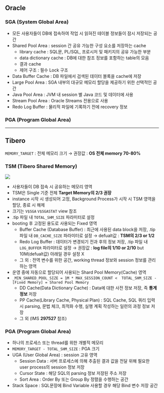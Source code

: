## Oracle
### SGA (System Global Area)
- 모든 사용자들이 DB에 접속하여 작업 시 읽혀진 테이블 정보들이 잠시 저장되는 공간
- Shared Pool Area : session 간 공유 가능한 구성 요소를 저장하는 cache
  - library cache : SQL문, PL/SQL, 프로시저 및 패키지의 공유 가능한 부분
  - data dictionary cache : DB에 대한 참조 정보를 포함하는 table의 모음
  - 결과 cache
  - 제어 구조 :  필수 Lock 구조
- Data Buffer Cache : DB 파일에서 검색된 데이터 블록을 cache에 저장
- Large Pool Area : SGA 내부의 대규모 메모리 할당을 제공하기 위한 선택적인 공간
- Java Pool Area : JVM 내 session 별 Java 코드 및 데이터에 사용
- Stream Pool Area : Oracle Streams 전용으로 사용
- Redo Log Buffer : 물리적 파일에 기록하기 전에 recovery 정보
### PGA (Program Global Area)

---
## Tibero
`MEMORY_TARGET` : 전체 메모리 크기 → 권장값 : **OS 전체 memory 70-80%**
### TSM (Tibero Shared Memory)
![](https://prod-files-secure.s3.us-west-2.amazonaws.com/2e9f035b-3bba-4ce1-902b-03e8e4545fa2/50e74659-9cf4-4d7e-a1bb-37b94051050d/3.1_TSM.png?X-Amz-Algorithm=AWS4-HMAC-SHA256&X-Amz-Content-Sha256=UNSIGNED-PAYLOAD&X-Amz-Credential=ASIAZI2LB466UUWUKVON%2F20251020%2Fus-west-2%2Fs3%2Faws4_request&X-Amz-Date=20251020T034701Z&X-Amz-Expires=3600&X-Amz-Security-Token=IQoJb3JpZ2luX2VjEDgaCXVzLXdlc3QtMiJHMEUCIQCPwf6ebTU5Zupj%2BII86GCUBatsEZtRCDKN5LEaqh0uIAIgKhdUXQblOHH5NZsHHLKcaUtGUSH7OEHspHttohuqebcqiAQI4f%2F%2F%2F%2F%2F%2F%2F%2F%2F%2FARAAGgw2Mzc0MjMxODM4MDUiDMpKVMaDzyrsk2kjNircA0A1NertZY%2BBLkT0fskgaZZ775V4qdKAHeK6dHfeLOnRNBMEmED5mKeuZjn0MiGO2Bg%2BE9TyahzZ6x1ngH8qlDH15v7gCOoILDQ586aTBs8FUpWhokCpnxaqb0RY2R0Eth1fBuSBfZky5zpI%2BTHa3VKDAsbgFQsMToNIkXX4cZMXn7FIN5ajxhpyeWbFI05T6q7allktIvaWeO%2BzWw6Q%2BR9eOkaiiMMdFcU8TnqXTFoRObQBBuWHusPo5wHYBLIsop8icN93TQqmm5%2BEgETWo5N8Q2gZ8L9CjPx1C3aTZQl%2FoHmXO%2Fs07gVvm3R2Efwuvocj17pMwFEIba58wmm6dL0kp5qfhvp8b%2B80i4a5zIT4RYeuywKOiUU2ugrEleExTl46j3pPtnkS%2B0DGrIIGHQP4PWt7hCvRakHesEnxoi86NSB4WRD8ts9%2F5H2%2BvMAPS%2FnnC9TbL%2BEmFH9EGGbaz3F1W3oKz%2Ftw%2B4%2FGENB9bp5O0beGLRa%2F%2F7A7lgTA9XgbVKgtSNuy%2F4n4KEcFvsBF4OOmdS3cdHo%2BmzGUMXiymxPn%2FprmvglS1F%2B7PN2aTxaC1LnbeCUwqMH%2FW28Mb4xEp7QpWT5mWtPpXGb71t9ZypxQxQ0ZGNUe030%2BheqGMPP01ccGOqUBiXTfFsnAxKGM12K2k7tFnv0hAs4eW40GxqgoddVeODDoHloFGPfvIUdbbUdO9FZu%2ByLtvI7ieDjbUE9PFmYVV48s5aX%2FkzAeVFBjWCTF1LrjRNuzfqIcsutFiIIQBfb7KAq0zRKtcS8mbk9F1jej8qXz2NthfaCtAD14Oj9FP4gS3xKAqbHeiBQyYIiN88i3j0ArF75pDitvbKpRa%2F95J9o9Z2bZ&X-Amz-Signature=5de0fcab389920dfe638093eb2851f23ff34df0a94fe3281f70cb5cb96de6e05&X-Amz-SignedHeaders=host&x-amz-checksum-mode=ENABLED&x-id=GetObject)
- 사용자들이 DB 접속 시 공유하는 메모리 영역
- TSM은 Single 기준 전체 **Target Memory의 2/3 권장**
- instance 시작 시 생성되어 고정, Background Process가 시작 시 TSM 영역을 할당, 종료 시 해제
- 크기는 `V$SGA` `V$SGASTAT` view 참조
- .tip 파일 내 `TOTAL_SHM_SIZE` 파라미터로 설정
- booting 후 고정된 용도로 사용되는 Fixed 영역
  - Buffer Cache (Database Buffer) : 최근에 사용된 data block을 저장, .tip 파일 내 `DB_CACHE_SIZE` 파라미터로 설정 → defualt값 : **TSM의 2/3 or 1/2**
  - Redo Log Buffer : 데이터가 변경되기 전과 후의 정보 저장, .tip 파일 내 `LOG_BUFFER` 파라미터로 설정 → 권장값 : **log file의 1/10 or 2/10** but 10M(defualt값) 아래일 경우 설정 X
  - 그 외 : 전역 변수를 위한 공간, working thread 정보와 session 정보를 관리하는 영역
- 운영 중에 자동으로 할당되어 사용되는 Shard Pool Memory(Cache) 영역
- `_MIN_SHARED_POOL_SIZE = 1M * MAX_SESSION_COUNT <  TOTAL_SHM_SIZE - [Fixed Memory] = Shared Pool Memory`
  - DD Cache(Data Dictionary Cache) : Data에 대한 사전 정보 저장, 즉 **통계정보** 저장 
  - PP Cache(Library Cache, Physical Plan) : SQL Cache, SQL 쿼리 입력 시 parsing, 문법 체크, 최적화 수행, 실행 계획 작성하는 일련의 과정 정보 저장
  - 그 외  (IMS **297527** 참조)
### PGA (Program Global Area)
- 하나의 프로세스 또는 thread를 위한 개별적 메모리
- `MEMORY_TARGET - TOTAL_SHM_SIZE` : PGA 크기
- UGA (User Global Area) : session 고유 영역
  - Session Data : 서버 프로세스에 의해 추출된 결과 값을 전달 위해 필요한 user process의 session 정보 저장
  - Cursor State : 해당 SQL의 parsing 정보 저장된 주소 저장
  - Sort Area : Order By 또는 Group By 정렬을 수행하는 공간
- Stack Space : SQL문장에 Bind Variable 사용할 경우 해당 Bind 변수 저장 공간

